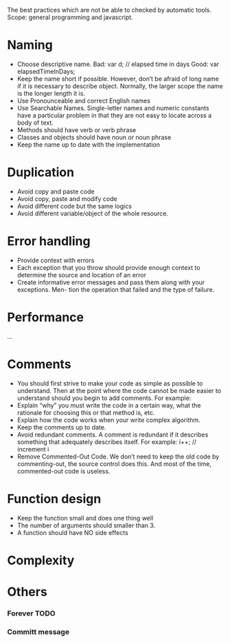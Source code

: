 The best practices which are not be able to checked by automatic tools.
Scope: general programming and javascript.

# Naming
* Choose descriptive name. 
Bad: var d; // elapsed time in days
Good: var elapsedTimeInDays;
* Keep the name short if possible. However, don’t be afraid of long name if it is necessary to describe object. Normally, the larger scope the name is the longer length it is.
* Use Pronounceable and correct English names
* Use Searchable Names. Single-letter names and numeric constants have a particular problem in that they are not easy to locate across a body of text.
* Methods should have verb or verb phrase
* Classes and objects should have noun or noun phrase
* Keep the name up to date with the implementation

# Duplication
* Avoid copy and paste code
* Avoid copy, paste and modify code
* Avoid different code but the same logics
* Avoid different variable/object of the whole resource.
# Error handling
* Provide context with errors						
* Each exception that you throw should provide enough context to determine the source and location of an error
* Create informative error messages and pass them along with your exceptions. Men- tion the operation that failed and the type of failure.

# Performance
...
# Comments
* You should first strive to make your code as simple as possible to understand. Then at the point where the code cannot be made easier to understand should you begin to add comments. For example:
* Explain “why” you must write the code in a certain way, what the rationale for choosing this or that method is, etc.
* Explain how the code works when your write complex algorithm.
* Keep the comments up to date.
* Avoid redundant comments. A comment is redundant if it describes something that adequately describes itself. For example:
i++; // increment i
* Remove Commented-Out Code. We don’t need to keep the old code by commenting-out, the source control does this. And most of the time, commented-out code is useless.
# Function design
* Keep the function small and does one thing well
* The number of arguments should smaller than 3.
* A function should have NO side effects
# Complexity
# Others
### Forever TODO
### Committ message
